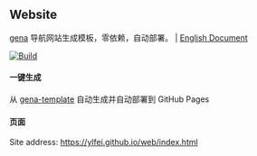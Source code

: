 ## Website

[gena](https://github.com/x1ah/gena) 导航网站生成模板，零依赖，自动部署。 | [English Document](https://github.com/x1ah/gena-template/blob/master/README_EN.md)

[![Build](https://github.com/ylfei/web/actions/workflows/generate.yml/badge.svg)](https://github.com/ylfei/web/actions/workflows/generate.yml)

#### 一键生成

从 [gena-template](https://github.com/x1ah/gena-template) 自动生成并自动部署到 GitHub Pages


#### 页面

Site address: https://ylfei.github.io/web/index.html
